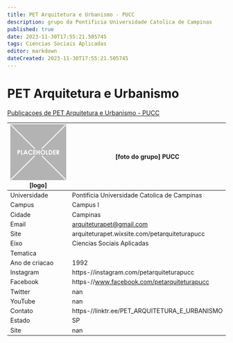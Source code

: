 ```yaml
---
title: PET Arquitetura e Urbanismo - PUCC
description: grupo da Pontificia Universidade Catolica de Campinas
published: true
date: 2023-11-30T17:55:21.505745
tags: Ciencias Sociais Aplicadas
editor: markdown
dateCreated: 2023-11-30T17:55:21.505745
---
```


# PET Arquitetura e Urbanismo

[Publicacoes de PET Arquitetura e Urbanismo - PUCC](/atividade/6PETArquiteturaeUrbanismoPUCC/feed.md)

| ![placeholder.png](/placeholder.png) [logo] | [foto do grupo] PUCC         |
| ------------------------------------------- | ------------------------------------------------- |
| Universidade                                | Pontificia Universidade Catolica de Campinas      |
| Campus                                      | Campus I            |
| Cidade                                      | Campinas             |
| Email                                       | arquiteturapet@gmail.com             |
| Site                                        | arquiteturapet.wixsite.com/petarquiteturapucc              |
| Eixo                                        | Ciencias Sociais Aplicadas              |
| Tematica                                    |           |
| Ano de criacao                              | 1992        |
| Instagram                                   | https-//instagram.com/petarquiteturapucc         |
| Facebook                                    | https-//www.facebook.com/petarquiteturapucc          |
| Twitter                                     | nan           |
| YouTube                                     | nan           |
| Contato                                     | https-//linktr.ee/PET_ARQUITETURA_E_URBANISMO         |
| Estado                                      |  SP            |
| Site                                        | nan |

